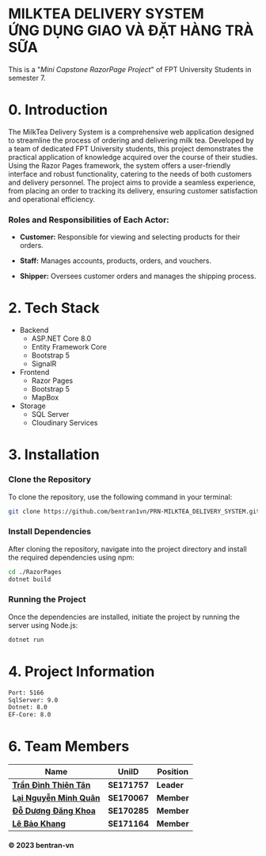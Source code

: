 <h1> MILKTEA DELIVERY SYSTEM<br> ỨNG DỤNG GIAO VÀ ĐẶT HÀNG TRÀ SỮA </h1>
This is a "<i>Mini Capstone RazorPage Project</i>" of FPT University Students in semester 7.<br>

# 0. Introduction
The MilkTea Delivery System is a comprehensive web application designed to streamline the process of ordering and delivering milk tea. Developed by a team of dedicated FPT University students, this project demonstrates the practical application of knowledge acquired over the course of their studies. Using the Razor Pages framework, the system offers a user-friendly interface and robust functionality, catering to the needs of both customers and delivery personnel. The project aims to provide a seamless experience, from placing an order to tracking its delivery, ensuring customer satisfaction and operational efficiency.

### Roles and Responsibilities of Each Actor:

- **Customer:** Responsible for viewing and selecting products for their orders.

- **Staff:** Manages accounts, products, orders, and vouchers.

- **Shipper:** Oversees customer orders and manages the shipping process.

# 2. Tech Stack
- Backend
  - ASP.NET Core 8.0
  - Entity Framework Core
  - Bootstrap 5
  - SignalR
- Frontend
  - Razor Pages
  - Bootstrap 5
  - MapBox
- Storage
  - SQL Server
  - Cloudinary Services

# 3. Installation
### Clone the Repository

To clone the repository, use the following command in your terminal:

```bash
git clone https://github.com/bentran1vn/PRN-MILKTEA_DELIVERY_SYSTEM.git
```
### Install Dependencies

After cloning the repository, navigate into the project directory and install the required dependencies using npm:

```bash
cd ./RazorPages
dotnet build
```
### Running the Project

Once the dependencies are installed, initiate the project by running the server using Node.js:

```bash
dotnet run
```
# 4. Project Information

```sh
Port: 5166
SqlServer: 9.0
Dotnet: 8.0
EF-Core: 8.0
```
    
# 6. Team Members

| Name                    	| UniID      	| Position                      	|
|-------------------------	|------------	|-------------------------------	|
| [**Trần Đình Thiên Tân**](https://github.com/bentran1vn) 	| **SE171757** 	| **Leader** 	|
| [**Lại Nguyễn Minh Quân**](https://github.com/jeffySE29) | **SE170067** 	| **Member**                    	|
| [**Đỗ Dương Đăng Khoa**](https://github.com/khoahocmai)  	| **SE170285** 	| **Member**                    	|
| [**Lê Bảo Khang**](https://github.com/kle1603)        	| **SE171164** 	| **Member**           	|

#### © 2023 bentran-vn
